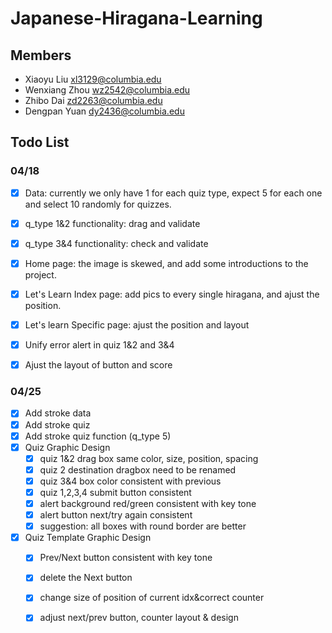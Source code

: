 # Japanese-Hiragana-Learning

## Members

- Xiaoyu Liu xl3129@columbia.edu
- Wenxiang Zhou wz2542@columbia.edu 
- Zhibo Dai zd2263@columbia.edu	
- Dengpan Yuan dy2436@columbia.edu 

## Todo List 

### 04/18
- [X] Data: currently we only have 1 for each quiz type, expect 5 for each one and select 10 randomly for quizzes.
- [X] q_type 1&2 functionality: drag and validate
- [X] q_type 3&4 functionality: check and validate
- [X] Home page: the image is skewed, and add some introductions to the project.
- [X] Let's Learn Index page: add pics to every single hiragana, and ajust the position.
- [X] Let's learn Specific page: ajust the position and layout
- [X] Unify error alert in quiz 1&2 and 3&4
- [X] Ajust the layout of button and score


### 04/25
- [X] Add stroke data 
- [X] Add stroke quiz
- [X] Add stroke quiz function (q_type 5)
- [X] Quiz Graphic Design
  - [X] quiz 1&2 drag box same color, size, position, spacing
  - [X] quiz 2 destination dragbox need to be renamed
  - [X] quiz 3&4 box color consistent with previous
  - [X] quiz 1,2,3,4 submit button consistent
  - [X] alert background red/green consistent with key tone
  - [X] alert button next/try again consistent
  - [X] suggestion: all boxes with round border are better
- [X] Quiz Template Graphic Design
  - [X] Prev/Next button consistent with key tone
  - [X] delete the Next button
  - [X] change size of position of current idx&correct counter
  - [X] adjust next/prev button, counter layout & design

